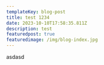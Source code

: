 ```yaml
---
templateKey: blog-post
title: test 1234
date: 2023-10-10T17:58:35.811Z
description: test
featuredpost: true
featuredimage: /img/blog-index.jpg
---
```

a﻿sdasd
